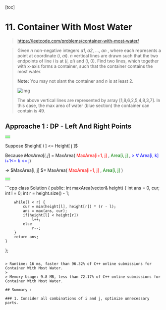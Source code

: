 [toc]

# 11. Container With Most Water

>https://leetcode.com/problems/container-with-most-water/

> Given *n* non-negative integers *a1*, *a2*, ..., *an* , where each represents a point at coordinate (*i*, *ai*). *n* vertical lines are drawn such that the two endpoints of line *i* is at (*i*, *ai*) and (*i*, 0). Find two lines, which together with x-axis forms a container, such that the container contains the most water.
>
> **Note:** You may not slant the container and *n* is at least 2.
>
>  
>
> ![img](https://s3-lc-upload.s3.amazonaws.com/uploads/2018/07/17/question_11.jpg)
>
> The above vertical lines are represented by array [1,8,6,2,5,4,8,3,7]. In this case, the max area of water (blue section) the container can contain is 49.

## Approache 1 : DP - Left And Right Points

<table><tr><td bgcolor=PaleGreen></td></tr></table>
Suppose $height[ i ] <= Height[ j ]$

Because $MaxArea[i, j]$ = MaxArea( <font color=red>MaxArea[i+1, j] </font>,  <font color=Green> Area[i, j]</font> , <font color=Blue> > ∀ Area[i, k]  i+1<= k <= j</font>)  							    

&rArr;            $MaxArea[i, j] $= MaxArea( <font color=red>MaxArea[i+1, j] </font>,  <font color=Green> Area[i, j]</font>  ) 

<table><tr><td bgcolor=PaleGreen>   </td></tr></table>
```cpp
class Solution {							
public:							
    int maxArea(vector<int>& height) {							
        int ans = 0, cur;							
        int l = 0;							
        int r = height.size() - 1;							
							
        while(l < r) {							
            cur = min(height[l], height[r]) * (r - l);							
            ans = max(ans, cur);							
            if(height[l] < height[r])							
                l++;							
            else							
                r--;							
        }							
        return ans;							
    }							
};							

```

> Runtime: 16 ms, faster than 96.32% of C++ online submissions for Container With Most Water.
>
> Memory Usage: 9.8 MB, less than 72.17% of C++ online submissions for Container With Most Water.

## Summary : 

### 1. Consider all combinations of i and j, optimize unnecessary parts.